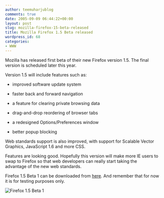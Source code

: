 ```yaml
---
author: teemuharjublog
comments: true
date: 2005-09-09 06:44:22+00:00
layout: post
slug: mozilla-firefox-15-beta-released
title: Mozilla Firefox 1.5 Beta released
wordpress_id: 68
categories:
- WWW
---
```


Mozilla has released first beta of their new Firefox version 1.5. The final version is scheduled later this year.

Version 1.5 will include features such as:



	
  * improved software update system

	
  * faster back and forward navigation

	
  * a feature for clearing private browsing data

	
  * drag-and-drop reordering of browser tabs

	
  * a redesigned Options/Preferences window

	
  * better popup blocking



Web standards support is also improved, with support for Scalable Vector Graphics, JavaScript 1.6 and more CSS.

Features are looking good. Hopefully this version will make more IE users to swap to Firefox so that web developers can really start taking the advantage of the new web standards.

Firefox 1.5 Beta 1 can be downloaded from [here](http://www.mozilla.org/projects/firefox/). And remember that for now it is for testing purposes only.

![Firefox 1.5 Beta 1](/wp-content/firefox1.5beta1.png)
